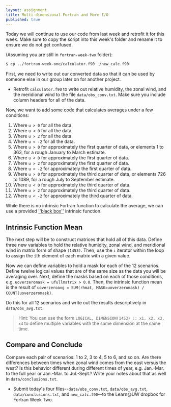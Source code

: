 ```yaml
---
layout: assignment
title: Multi-dimensional Fortran and More I/O
published: true
---
```


Today we will continue to use our code from last week and retrofit it for this week. Make sure to copy the script into this week's folder and rename it to ensure we do not get confused.

(Assuming you are still in `fortran-week-two` folder):

~~~ bash
$ cp ../fortran-week-one/calculator.f90 ./new_calc.f90
~~~

First, we need to write out our converted data so that it can be used by someone else in our group later on for another project. 

* Retrofit `calculator.f90` to write out relative humidity, the zonal wind, and the meridional wind to the file `data/obs_conv.txt`. Make sure you include column headers for all of the data.

Now, we want to add some code that calculates averages under a few conditions:

1. Where `u > 0` for all the data.
2. Where `u < 0` for all the data.
3. Where `u > 2` for all the data.
4. Where `u < -2` for all the data.
5. Where `u > 0` for approximately the first quarter of data, or elements 1 to 363, for a rough January to March estimate.
6. Where `u < 0` for approximately the first quarter of data.
7. Where `u > 2` for approximately the first quarter of data.
8. Where `u < -2` for approximately the first quarter of data.
9. Where `u > 0` for approximately the third quarter of data, or elements 726 to 1089, for a rough July to September estimate.
10. Where `u < 0` for approximately the third quarter of data.
11. Where `u > 2` for approximately the third quarter of data.
12. Where `u < -2` for approximately the third quarter of data.

While there is no intrinsic Fortran function to calculate the average, we can use a provided [''black box''](https://en.wikipedia.org/wiki/Black_box) intrinsic function.

## Intrinsic Function Mean

The next step will be to construct matrices that hold all of this data. Define three new variables to hold the relative humidity, zonal wind, and meridional wind in matrix form of shape `(1453)`. Then, use the `i` iterator within the loop to assign the `i`th element of each matrix with a given value.

Now we can define variables to hold a mask for each of the 12 scenarios. Define twelve logical values that are of the same size as the data you will be averaging over. Next, define the masks based on each of those conditions, e.g. `uoverzeromask = ufullmatrix > 0.0`. Then, the intrinsic function mean is the result of `uoverzeroavg = SUM(rhmat, MASK=uoverzeromask) / COUNT(uoverzeromask)`.

Do this for all 12 scenarios and write out the results descriptively in `data/obs_avg.txt`. 

> Hint: You can use the form `LOGICAL, DIMENSION(1453) :: x1, x2, x3, x4` to define multiple variables with the same dimension at the same time.

## Compare and Conclude

Compare each pair of scenarios: 1 to 2, 3 to 4, 5 to 6, and so on. Are there differences between times when zonal wind comes from the east versus the west? Is this behavior different during different times of year, e.g. Jan.-Mar. to the full year or Jan.-Mar. to Jul.-Sept.? Write your notes about that as well in `data/conclusions.txt`.

* Submit today's four files--`data/obs_conv.txt`, `data/obs_avg.txt`, `data/conclusions.txt`, and `new_calc.f90`--to the Learn@UW dropbox for Fortran Week Two.
